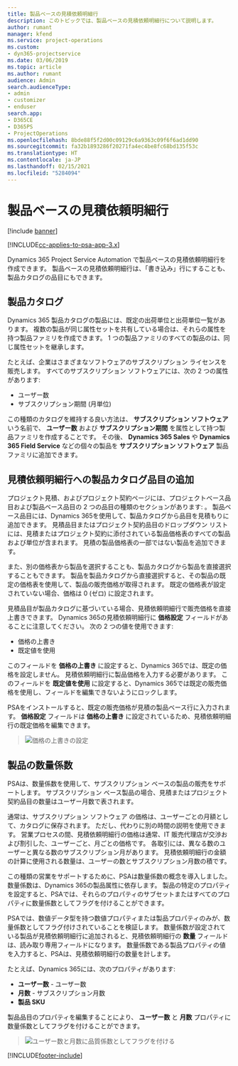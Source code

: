 ```yaml
---
title: 製品ベースの見積依頼明細行
description: このトピックでは、製品ベースの見積依頼明細行について説明します。
author: rumant
manager: kfend
ms.service: project-operations
ms.custom:
- dyn365-projectservice
ms.date: 03/06/2019
ms.topic: article
ms.author: rumant
audience: Admin
search.audienceType:
- admin
- customizer
- enduser
search.app:
- D365CE
- D365PS
- ProjectOperations
ms.openlocfilehash: 8bde88f5f2d00c09129c6a9363c09f6f6ad1dd90
ms.sourcegitcommit: fa32b1893286f20271fa4ec4be8fc68bd135f53c
ms.translationtype: HT
ms.contentlocale: ja-JP
ms.lasthandoff: 02/15/2021
ms.locfileid: "5284094"
---
```

# <a name="product-based-quote-lines"></a>製品ベースの見積依頼明細行

[!include [banner](../includes/psa-now-project-operations.md)]

[!INCLUDE[cc-applies-to-psa-app-3.x](../includes/cc-applies-to-psa-app-3x.md)]


Dynamics 365 Project Service Automation で製品ベースの見積依頼明細行を作成できます。 製品ベースの見積依頼明細行は、「書き込み」行にすることも、製品カタログの品目にもできます。

## <a name="product-catalog"></a>製品カタログ

Dynamics 365 製品カタログの製品には、既定の出荷単位と出荷単位一覧があります。 複数の製品が同じ属性セットを共有している場合は、それらの属性を持つ製品ファミリを作成できます。 1 つの製品ファミリのすべての製品のは、同じ属性セットを継承します。

たとえば、企業はさまざまなソフトウェアのサブスクリプション ライセンスを販売します。 すべてのサブスクリプション ソフトウェアには、次の 2 つの属性があります:

- ユーザー数 
- サブスクリプション期間 (月単位)

この種類のカタログを維持する良い方法は、 **サブスクリプション ソフトウェア** いう名前で、 **ユーザー数** および **サブスクリプション期間** を属性として持つ製品ファミリを作成することです。 その後、 **Dynamics 365 Sales** や **Dynamics 365 Field Service** などの個々の製品を **サブスクリプション ソフトウェア** 製品ファミリに追加できます。

## <a name="adding-product-catalog-items-to-a-project-quote"></a>見積依頼明細行への製品カタログ品目の追加

プロジェクト見積、およびプロジェクト契約ページには、プロジェクトベース品目および製品ベース品目の 2 つの品目の種類のセクションがあります: 。 製品ベース品目には、Dynamics 365を使用して、製品カタログから品目を見積もりに追加できます。 見積品目またはプロジェクト契約品目のドロップダウン リストには、見積またはプロジェクト契約に添付されている製品価格表のすべての製品および単位が含まれます。 見積の製品価格表の一部ではない製品を追加できます。

また、別の価格表から製品を選択することも、製品カタログから製品を直接選択することもできます。 製品を製品カタログから直接選択すると、その製品の既定の価格表を使用して、製品の販売価格が取得されます。 既定の価格表が設定されていない場合、価格は 0 (ゼロ) に設定されます。

見積品目が製品カタログに基づいている場合、見積依頼明細行で販売価格を直接上書きできます。 Dynamics 365の見積依頼明細行に **価格設定** フィールドがあることに注意してください。 次の 2 つの値を使用できます:

- 価格の上書き  
- 既定値を使用

このフィールドを **価格の上書き** に設定すると、Dynamics 365では、既定の価格を設定しません。 見積依頼明細行に製品価格を入力する必要があります。 このフィールドを **既定値を使用** に設定すると、Dynamics 365では既定の販売価格を使用し、フィールドを編集できないようにロックします。

PSAをインストールすると、既定の販売価格が見積の製品ベース行に入力されます。 **価格設定** フィールドは **価格の上書き** に設定されているため、見積依頼明細行の既定価格を編集できます。

> ![価格の上書きの設定](media/basic-guide-10.png)
 
## <a name="quantity-factors-for-products"></a>製品の数量係数

PSAは、数量係数を使用して、サブスクリプション ベースの製品の販売をサポートします。 サブスクリプション ベース製品の場合、見積またはプロジェクト契約品目の数量はユーザー月数で表されます。

通常は、サブスクリプション ソフトウェア の価格は、ユーザーごとの月額として、カタログに保存されます。 ただし、代わりに別の時間の説明を使用できます。 営業プロセスの間、見積依頼明細行の価格は通常、IT 販売代理店が交渉および割引した、ユーザーごと、月ごとの価格です。 各取引には、異なる数のユーザーと異なる数のサブスクリプション月があります。 見積依頼明細行の金額の計算に使用される数量は、ユーザーの数とサブスクリプション月数の積です。

この種類の営業をサポートするために、PSAは数量係数の概念を導入しました。 数量係数は、Dynamics 365の製品属性に依存します。 製品の特定のプロパティを設定すると、PSAでは、それらのプロパティのサブセットまたはすべてのプロパティに数量係数としてフラグを付けることができます。

PSAでは、数値データ型を持つ数値プロパティまたは製品プロパティのみが、数量係数としてフラグ付けされていることを検証します。 数量係数が設定されている製品が見積依頼明細行に追加されると、見積依頼明細行の **数量** フィールドは、読み取り専用フィールドになります。 数量係数である製品プロパティの値を入力すると、PSAは、見積依頼明細行の数量を計します。

たとえば、Dynamics 365には、次のプロパティがあります: 

- **ユーザー数** - ユーザー数 
- **月数** - サブスクリプション月数
- **製品 SKU** 

製品品目のプロパティを編集することにより、 **ユーザー数** と **月数** プロパティに数量係数としてフラグを付けることができます。 

> ![ユーザー数と月数に品質係数としてフラグを付ける](media/basic-guide-11.png)
 


[!INCLUDE[footer-include](../includes/footer-banner.md)]